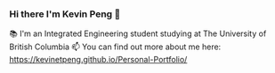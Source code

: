 ### Hi there I'm Kevin Peng 👋
📚 I'm an Integrated Engineering student studying at The University of British Columbia 
📫 You can find out more about me here: https://kevinetpeng.github.io/Personal-Portfolio/ 

<!--
**KevinetPeng/KevinetPeng** is a ✨ _special_ ✨ repository because its `README.md` (this file) appears on your GitHub profile.

Here are some ideas to get you started:

- 🔭 I’m currently working on ...
- 🌱 I’m currently learning ...
- 👯 I’m looking to collaborate on ...
- 🤔 I’m looking for help with ...
- 💬 Ask me about ...
- 📫 How to reach me: ...
- 😄 Pronouns: ...
- ⚡ Fun fact: ...
-->
